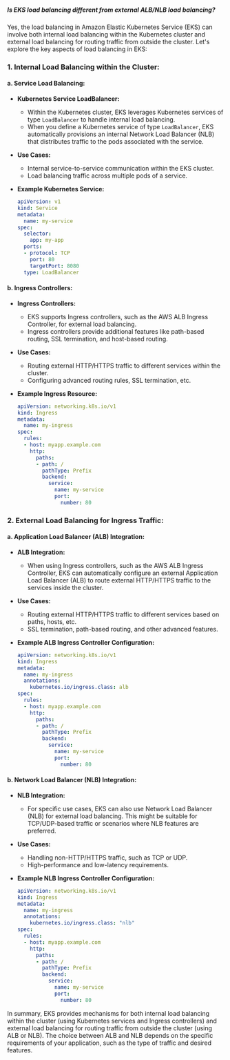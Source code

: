 
##### Is EKS load balancing different from external ALB/NLB load balancing?
Yes, the load balancing in Amazon Elastic Kubernetes Service (EKS) can involve both internal load balancing within the Kubernetes cluster and external load balancing for routing traffic from outside the cluster. Let's explore the key aspects of load balancing in EKS:

### 1. **Internal Load Balancing within the Cluster:**

#### a. Service Load Balancing:
   - **Kubernetes Service LoadBalancer:**
     - Within the Kubernetes cluster, EKS leverages Kubernetes services of type `LoadBalancer` to handle internal load balancing.
     - When you define a Kubernetes service of type `LoadBalancer`, EKS automatically provisions an internal Network Load Balancer (NLB) that distributes traffic to the pods associated with the service.

   - **Use Cases:**
     - Internal service-to-service communication within the EKS cluster.
     - Load balancing traffic across multiple pods of a service.

   - **Example Kubernetes Service:**
     ```yaml
     apiVersion: v1
     kind: Service
     metadata:
       name: my-service
     spec:
       selector:
         app: my-app
       ports:
       - protocol: TCP
         port: 80
         targetPort: 8080
       type: LoadBalancer
     ```

#### b. Ingress Controllers:
   - **Ingress Controllers:**
     - EKS supports Ingress controllers, such as the AWS ALB Ingress Controller, for external load balancing.
     - Ingress controllers provide additional features like path-based routing, SSL termination, and host-based routing.

   - **Use Cases:**
     - Routing external HTTP/HTTPS traffic to different services within the cluster.
     - Configuring advanced routing rules, SSL termination, etc.

   - **Example Ingress Resource:**
     ```yaml
     apiVersion: networking.k8s.io/v1
     kind: Ingress
     metadata:
       name: my-ingress
     spec:
       rules:
       - host: myapp.example.com
         http:
           paths:
           - path: /
             pathType: Prefix
             backend:
               service:
                 name: my-service
                 port:
                   number: 80
     ```

### 2. **External Load Balancing for Ingress Traffic:**

#### a. Application Load Balancer (ALB) Integration:
   - **ALB Integration:**
     - When using Ingress controllers, such as the AWS ALB Ingress Controller, EKS can automatically configure an external Application Load Balancer (ALB) to route external HTTP/HTTPS traffic to the services inside the cluster.

   - **Use Cases:**
     - Routing external HTTP/HTTPS traffic to different services based on paths, hosts, etc.
     - SSL termination, path-based routing, and other advanced features.

   - **Example ALB Ingress Controller Configuration:**
     ```yaml
     apiVersion: networking.k8s.io/v1
     kind: Ingress
     metadata:
       name: my-ingress
       annotations:
         kubernetes.io/ingress.class: alb
     spec:
       rules:
       - host: myapp.example.com
         http:
           paths:
           - path: /
             pathType: Prefix
             backend:
               service:
                 name: my-service
                 port:
                   number: 80
     ```

#### b. Network Load Balancer (NLB) Integration:
   - **NLB Integration:**
     - For specific use cases, EKS can also use Network Load Balancer (NLB) for external load balancing. This might be suitable for TCP/UDP-based traffic or scenarios where NLB features are preferred.

   - **Use Cases:**
     - Handling non-HTTP/HTTPS traffic, such as TCP or UDP.
     - High-performance and low-latency requirements.

   - **Example NLB Ingress Controller Configuration:**
     ```yaml
     apiVersion: networking.k8s.io/v1
     kind: Ingress
     metadata:
       name: my-ingress
       annotations:
         kubernetes.io/ingress.class: "nlb"
     spec:
       rules:
       - host: myapp.example.com
         http:
           paths:
           - path: /
             pathType: Prefix
             backend:
               service:
                 name: my-service
                 port:
                   number: 80
     ```

In summary, EKS provides mechanisms for both internal load balancing within the cluster (using Kubernetes services and Ingress controllers) and external load balancing for routing traffic from outside the cluster (using ALB or NLB). The choice between ALB and NLB depends on the specific requirements of your application, such as the type of traffic and desired features.